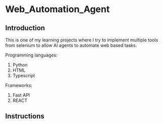 # Web_Automation_Agent
## Introduction
This is one of my learning projects where I try to implement multiple tools from selenium to allow AI agents to automate web based tasks.

Programming languages:
1. Python
2. HTML
3. Typescript

Frameworks:
1. Fast API
2. REACT

## Instructions

